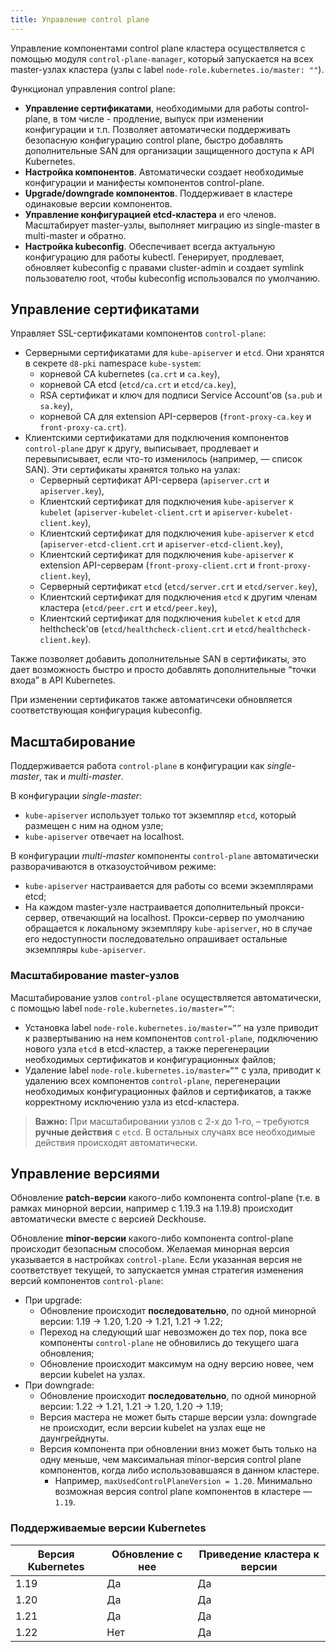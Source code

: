 ```yaml
---
title: Управление control plane
---
```


Управление компонентами control plane кластера осуществляется с помощью модуля `control-plane-manager`, который запускается на всех master-узлах кластера (узлы с label `node-role.kubernetes.io/master: ""`).

Функционал управления control plane:
- **Управление сертификатами**, необходимыми для работы control-plane, в том числе - продление, выпуск при изменении конфигурации и т.п. Позволяет автоматически поддерживать безопасную конфигурацию control plane, быстро добавлять дополнительные SAN для организации защищенного доступа к API Kubernetes.
- **Настройка компонентов**. Автоматически создает необходимые конфигурации и манифесты компонентов control-plane.
- **Upgrade/downgrade компонентов**. Поддерживает в кластере одинаковые версии компонентов.
- **Управление конфигурацией etcd-кластера** и его членов. Масштабирует master-узлы, выполняет миграцию из single-master в multi-master и обратно.
- **Настройка kubeconfig**. Обеспечивает всегда актуальную конфигурацию для работы kubectl. Генерирует, продлевает, обновляет kubeconfig с правами cluster-admin и создает symlink пользователю root, чтобы kubeconfig использовался по умолчанию.

## Управление сертификатами

Управляет SSL-сертификатами компонентов `control-plane`:
- Серверными сертификатами для `kube-apiserver` и `etcd`. Они хранятся в секрете `d8-pki` namespace `kube-system`:
  - корневой CA kubernetes (`ca.crt` и `ca.key`),
  - корневой CA etcd (`etcd/ca.crt` и `etcd/ca.key`),
  - RSA сертификат и ключ для подписи Service Account'ов (`sa.pub` и `sa.key`),
  - корневой CA для extension API-серверов (`front-proxy-ca.key` и `front-proxy-ca.crt`).
- Клиентскими сертификатами для подключения компонентов `control-plane` друг к другу, выписывает, продлевает и перевыписывает, если что-то изменилось (например, — список SAN). Эти сертификаты хранятся только на узлах:
  - Серверный сертификат API-сервера (`apiserver.crt` и `apiserver.key`),
  - Клиентский сертификат для подключения `kube-apiserver` к `kubelet` (`apiserver-kubelet-client.crt` и `apiserver-kubelet-client.key`),
  - Клиентский сертификат для подключения `kube-apiserver` к `etcd` (`apiserver-etcd-client.crt` и `apiserver-etcd-client.key`),
  - Клиентский сертификат для подключения `kube-apiserver` к extension API-серверам (`front-proxy-client.crt` и `front-proxy-client.key`),
  - Серверный сертификат `etcd` (`etcd/server.crt` и `etcd/server.key`),
  - Клиентский сертификат для подключения `etcd` к другим членам кластера (`etcd/peer.crt` и `etcd/peer.key`),
  - Клиентский сертификат для подключения `kubelet` к `etcd` для helthcheck'ов (`etcd/healthcheck-client.crt` и `etcd/healthcheck-client.key`).

Также позволяет добавить дополнительные SAN в сертификаты, это дает возможность быстро и просто добавлять дополнительные “точки входа” в API Kubernetes.

При изменении сертификатов также автоматичсеки обновляется соответствующая конфигурация kubeconfig.

## Масштабирование

Поддерживается работа `control-plane` в конфигурации как *single-master*, так и *multi-master*.

В конфигурации *single-master*:
- `kube-apiserver` использует только тот экземпляр `etcd`, который размещен с ним на одном узле;
- `kube-apiserver` отвечает на localhost.

В конфигурации *multi-master* компоненты `control-plane` автоматически разворачиваются в отказоустойчивом режиме:
- `kube-apiserver` настраивается для работы со всеми экземплярами etcd;
- На каждом master-узле настраивается дополнительный прокси-сервер, отвечающий на localhost. Прокси-сервер по умолчанию обращается к локальному экземпляру `kube-apiserver`, но в случае его недоступности последовательно опрашивает остальные экземпляры `kube-apiserver`.

### Масштабирование master-узлов
Масштабирование узлов `control-plane` осуществляется автоматически, с помощью label `node-role.kubernetes.io/master=””`:
- Установка label `node-role.kubernetes.io/master=””` на узле приводит к развертыванию на нем компонентов `control-plane`, подключению нового узла `etcd` в etcd-кластер, а также перегенерации необходимых сертификатов и конфигурационных файлов;
- Удаление label `node-role.kubernetes.io/master=””` с узла, приводит к удалению всех компонентов `control-plane`, перегенерации необходимых конфигурационных файлов и сертификатов, а также корректному исключению узла из etcd-кластера.

> **Важно:** При масштабировании узлов с 2-х до 1-го, – требуются **ручные действия** с `etcd`. В остальных случаях все необходимые действия происходят автоматически.

## Управление версиями

Обновление **patch-версии** какого-либо компонента control-plane (т.е. в рамках минорной версии, например с 1.19.3 на 1.19.8) происходит автоматически вместе с версией Deckhouse.

Обновление **minor-версии** какого-либо компонента control-plane происходит безопасным способом. Желаемая минорная версия указывается в настройках `control-plane`. Если указанная версия не соответствует текущей, то запускается умная стратегия изменения версий компонентов `control-plane`:
- При upgrade:
  - Обновление происходит **последовательно**, по одной минорной версии: 1.19 -> 1.20, 1.20 -> 1.21, 1.21 -> 1.22;
  - Переход на следующий шаг невозможен до тех пор, пока все компоненты `control-plane` не обновились до текущего шага обновления;
  - Обновление происходит максимум на одну версию новее, чем версии kubelet на узлах.
- При downgrade:
  - Обновление происходит **последовательно**, по одной минорной версии: 1.22 -> 1.21, 1.21 -> 1.20, 1.20 -> 1.19;
  - Версия мастера не может быть старше версии узла: downgrade не происходит, если версии kubelet на узлах еще не даунгрейднуты.
  - Версия компонента при обновлении вниз может быть только на одну меньше, чем максимальная minor-версия control plane компонентов, когда либо использовавшаяся в данном кластере.
    - Например, `maxUsedControlPlaneVersion = 1.20`. Минимально возможная версия control plane компонентов в кластере — `1.19`.

### Поддерживаемые версии Kubernetes

| Версия Kubernetes | Обновление с нее |  Приведение кластера к версии
|---|---|---|
| 1.19 | Да | Да |
| 1.20 | Да | Да |
| 1.21 | Да | Да |
| 1.22 | Нет | Да |
